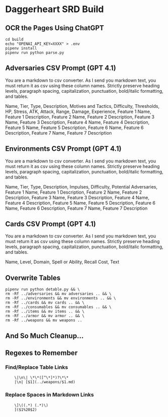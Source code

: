 # Daggerheart SRD Build

## OCR the Pages Using ChatGPT

    cd build
    echo "OPENAI_API_KEY=XXXX" > .env
    pipenv install
    pipenv run python parse.py

## Adversaries CSV Prompt (GPT 4.1)

You are a markdown to csv converter. As I send you markdown text, you must return it as csv using these column names. Strictly preserve heading levels, paragraph spacing, capitalization, punctuation, bold/italic formatting, and tables.

Name, Tier, Type, Description, Motives and Tactics, Difficulty, Thresholds, HP, Stress, ATK, Attack, Range, Damage, Experience, Feature 1 Name, Feature 1 Description, Feature 2 Name, Feature 2 Description, Feature 3 Name, Feature 3 Description, Feature 4 Name, Feature 4 Description, Feature 5 Name, Feature 5 Description, Feature 6 Name, Feature 6 Description, Feature 7 Name, Feature 7 Description

## Environments CSV Prompt (GPT 4.1)

You are a markdown to csv converter. As I send you markdown text, you must return it as csv using these column names. Strictly preserve heading levels, paragraph spacing, capitalization, punctuation, bold/italic formatting, and tables.

Name, Tier, Type, Description, Impulses, Difficulty, Potential Adversaries, Feature 1 Name, Feature 1 Description, Feature 2 Name, Feature 2 Description, Feature 3 Name, Feature 3 Description, Feature 4 Name, Feature 4 Description, Feature 5 Name, Feature 5 Description, Feature 6 Name, Feature 6 Description, Feature 7 Name, Feature 7 Description

## Cards CSV Prompt (GPT 4.1)

You are a markdown to csv converter. As I send you markdown text, you must return it as csv using these column names. Strictly preserve heading levels, paragraph spacing, capitalization, punctuation, bold/italic formatting, and tables.

Name, Level, Domain, Spell or Ability, Recall Cost, Text

## Overwrite Tables

    pipenv run python detable.py && \
    rm -Rf ../adversaries && mv adversaries .. && \
    rm -Rf ../environments && mv environments .. && \
    rm -Rf ../cards && mv cards .. && \
    rm -Rf ../consumables && mv consumables .. && \
    rm -Rf ../items && mv items .. && \
    rm -Rf ../armor && mv armor .. && \
    rm -Rf ../weapons && mv weapons ..

## And So Much Cleanup...

## Regexes to Remember

### Find/Replace Table Links

        \|\n\| \*\*([^\*]*)?\*\*
        |\n| [$1](../weapons/$1.md)

### Replace Spaces in Markdown Links

        \]\((.*) (.*)\)
        ]($1%20$2)
